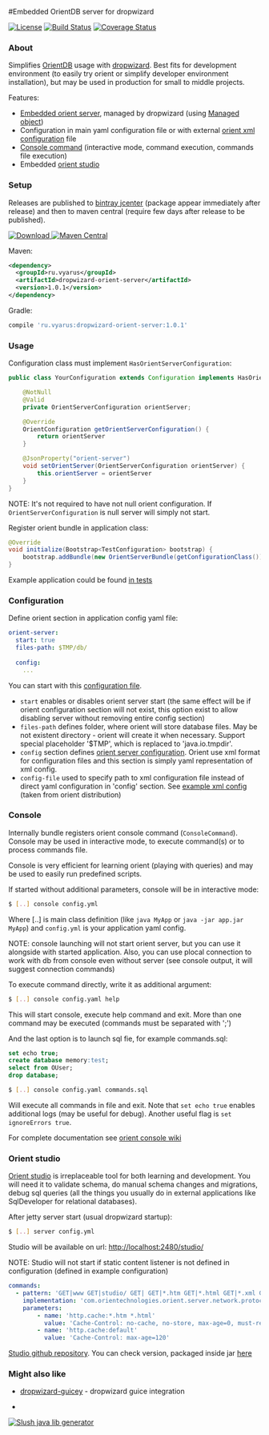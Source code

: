 #Embedded OrientDB server for dropwizard

[![License](http://img.shields.io/badge/license-MIT-blue.svg?style=flat)](http://www.opensource.org/licenses/MIT)
[![Build Status](http://img.shields.io/travis/xvik/dropwizard-orient-server.svg?style=flat&branch=master)](https://travis-ci.org/xvik/dropwizard-orient-server)
[![Coverage Status](https://img.shields.io/coveralls/xvik/dropwizard-orient-server.svg?style=flat)](https://coveralls.io/r/xvik/dropwizard-orient-server?branch=master)

### About

Simplifies [OrientDB](http://www.orientechnologies.com/orientdb/) usage with [dropwizard](http://dropwizard.io/). 
Best fits for development environment (to easily try orient or simplify developer environment installation), but
may be used in production for small to middle projects.

Features:
* [Embedded orient server](http://www.orientechnologies.com/docs/last/orientdb.wiki/Embedded-Server.html), 
managed by dropwizard (using [Managed object](http://dropwizard.io/manual/core.html#managed-objects))
* Configuration in main yaml configuration file or with external 
[orient xml configuration](http://www.orientechnologies.com/docs/last/orientdb.wiki/DB-Server.html#configuration) file
* [Console command](http://www.orientechnologies.com/docs/last/orientdb.wiki/Console-Commands.html) 
(interactive mode, command execution, commands file execution)
* Embedded [orient studio](http://www.orientechnologies.com/docs/last/orientdb-studio.wiki/Home-page.html)

### Setup

Releases are published to [bintray jcenter](https://bintray.com/bintray/jcenter) (package appear immediately after release) 
and then to maven central (require few days after release to be published). 

[![Download](https://api.bintray.com/packages/vyarus/xvik/dropwizard-orient-server/images/download.png) ](https://bintray.com/vyarus/xvik/dropwizard-orient-server/_latestVersion)
[![Maven Central](https://maven-badges.herokuapp.com/maven-central/ru.vyarus/dropwizard-orient-server/badge.svg?style=flat)](https://maven-badges.herokuapp.com/maven-central/ru.vyarus/dropwizard-orient-server)

Maven:

```xml
<dependency>
  <groupId>ru.vyarus</groupId>
  <artifactId>dropwizard-orient-server</artifactId>
  <version>1.0.1</version>
</dependency>
```

Gradle:

```groovy
compile 'ru.vyarus:dropwizard-orient-server:1.0.1'
```

### Usage

Configuration class must implement `HasOrientServerConfiguration`:

```java
public class YourConfiguration extends Configuration implements HasOrientServerConfiguration {

    @NotNull
    @Valid
    private OrientServerConfiguration orientServer;

    @Override
    OrientConfiguration getOrientServerConfiguration() {
        return orientServer
    }

    @JsonProperty("orient-server")
    void setOrientServer(OrientServerConfiguration orientServer) {
        this.orientServer = orientServer
    }
}
```

NOTE: It's not required to have not null orient configuration. If `OrientServerConfiguration` is null server will simply not start.

Register orient bundle in application class:

```java
@Override
void initialize(Bootstrap<TestConfiguration> bootstrap) {
    bootstrap.addBundle(new OrientServerBundle(getConfigurationClass()))
}
```

Example application could be found [in tests](https://github.com/xvik/dropwizard-orient-server/blob/master/src/test/groovy/ru/vyarus/dropwizard/orient/support/TestApplication.groovy)

### Configuration

Define orient section in application config yaml file:

```yaml
orient-server:
  start: true
  files-path: $TMP/db/
  
  config:
    ...
```

You can start with this [configuration file](https://github.com/xvik/dropwizard-orient-server/blob/master/src/test/resources/ru/vyarus/dropwizard/orient/yamlConfig.yml). 

* `start` enables or disables orient server start (the same effect will be if orient configuration section will not exist, 
this option exist to allow disabling server without removing entire config section)
* `files-path` defines folder, where orient will store database files. May be not existent directory - orient will create it when necessary.
Support special placeholder '$TMP', which is replaced to 'java.io.tmpdir'.
* `config` section defines [orient server configuration](http://www.orientechnologies.com/docs/last/orientdb.wiki/DB-Server.html#configuration).
Orient use xml format for configuration files and this section is simply yaml representation of xml config.
* `config-file` used to specify path to xml configuration file instead of direct yaml configuration in 'config' section. 
See [example xml config](https://github.com/xvik/dropwizard-orient-server/blob/master/src/test/resources/ru/vyarus/dropwizard/orient/sample.xml)
(taken from orient distribution)

### Console

Internally bundle registers orient console command (`ConsoleCommand`). Console may be used in interactive mode, to execute command(s) 
or to process commands file.

Console is very efficient for learning orient (playing with queries) and may be used to easily run predefined scripts.

If started without additional parameters, console will be in interactive mode:

```bash
$ [..] console config.yml
```

Where [..] is main class definition (like `java MyApp` or `java -jar app.jar MyApp`) and `config.yml` is your application yaml config.

NOTE: console launching will not start orient server, but you can use it alongside with started application. Also, 
you can use plocal connection to work with db from console even without server (see console output, it will suggest connection commands)

To execute command directly, write it as additional argument:

```bash
$ [..] console config.yaml help
```

This will start console, execute help command and exit. More than one command may be executed (commands must be separated with ';')

And the last option is to launch sql fie, for example commands.sql:

```sql
set echo true;
create database memory:test;
select from OUser;
drop database;
```

```bash
$ [..] console config.yaml commands.sql
```

Will execute all commands in file and exit.
Note that `set echo true` enables additional logs (may be useful for debug). Another useful flag is `set ignoreErrors true`.

For complete documentation see [orient console wiki](http://www.orientechnologies.com/docs/last/orientdb.wiki/Console-Commands.html)

### Orient studio

[Orient studio](http://www.orientechnologies.com/docs/last/orientdb-studio.wiki/Home-page.html)
is irreplaceable tool for both learning and development. You will need it to validate schema, do manual schema changes and migrations, 
debug sql queries (all the things you usually do in external applications like SqlDeveloper for relational databases).

After jetty server start (usual dropwizard startup):

```bash
$ [..] server config.yml
```

Studio will be available on url: [http://localhost:2480/studio/](http://localhost:2480/studio/)

NOTE: Studio will not start if static content listener is not defined in configuration (defined in example configuration)

```yaml
commands:
  - pattern: 'GET|www GET|studio/ GET| GET|*.htm GET|*.html GET|*.xml GET|*.jpeg GET|*.jpg GET|*.png GET|*.gif GET|*.js GET|*.css GET|*.swf GET|*.ico GET|*.txt GET|*.otf GET|*.pjs GET|*.svg'
    implementation: 'com.orientechnologies.orient.server.network.protocol.http.command.get.OServerCommandGetStaticContent'
    parameters:
        - name: 'http.cache:*.htm *.html'
          value: 'Cache-Control: no-cache, no-store, max-age=0, must-revalidate\r\nPragma: no-cache'
        - name: 'http.cache:default'
          value: 'Cache-Control: max-age=120'
```

[Studio github repository](https://github.com/orientechnologies/orientdb-studio).
You can check version, packaged inside jar [here](https://github.com/xvik/dropwizard-orient-server/blob/master/src/main/resources/ru/vyarus/dropwizard/orient/studio/version.txt)

### Might also like

* [dropwizard-guicey](https://github.com/xvik/dropwizard-guicey) - dropwizard guice integration

-
[![Slush java lib generator](http://img.shields.io/badge/Powered%20by-Slush%20java%20lib%20generator-orange.svg?style=flat-square)](https://github.com/xvik/slush-lib-java)
